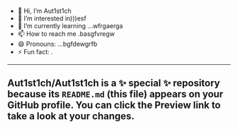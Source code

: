 - 👋 Hi, I’m Aut1st1ch 
- 👀 I’m interested in)))esf
- 🌱 I’m currently learning ...wfrgaerga
- 📫 How to reach me .basgfvregw
- 😄 Pronouns: ...bgfdewgrfb
- ⚡ Fun fact: .
---
Aut1st1ch/Aut1st1ch is a ✨ special ✨ repository because its `README.md` (this file) appears on your GitHub profile.
You can click the Preview link to take a look at your changes.
---
